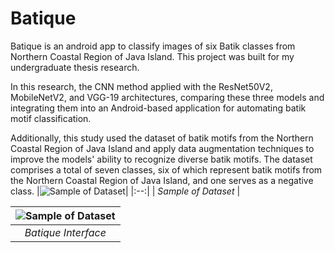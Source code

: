 # Batique
Batique is an android app to classify images of six Batik classes from Northern Coastal Region of Java Island. This project was built for my undergraduate thesis research.<br>

In this research, the CNN method applied with the ResNet50V2, MobileNetV2, and VGG-19 architectures, comparing these three models and integrating them into an Android-based application for automating batik motif classification. 

Additionally, this study used the dataset of batik motifs from the Northern Coastal Region of Java Island and apply data augmentation techniques to improve the models' ability to recognize diverse batik motifs. The dataset comprises a total of seven classes, six of which represent batik motifs from the Northern Coastal Region of Java Island, and one serves as a negative class.
|![Sample of Dataset](https://github.com/ilyamfaisal28/Batique_app/assets/89628535/19ebc4a6-84b8-485d-ad92-eb63284a73d2)|
|:--:| 
| *Sample of Dataset* |

|![Sample of Dataset](https://github.com/ilyamfaisal28/Batique_app/assets/89628535/beacc9d9-f544-496e-bc49-a71e7a538d01)|
|:--:| 
| *Batique Interface* |
